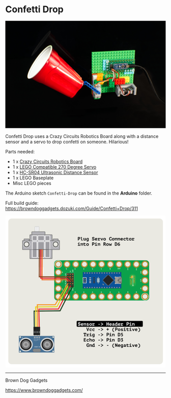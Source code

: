 # Confetti Drop

![](Images/confetti-drop.jpg)

Confetti Drop uses a Crazy Circuits Robotics Board along with a distance sensor and a servo to drop confetti on someone. Hilarious!

Parts needed:
* 1 x [Crazy Circuits Robotics Board](https://www.browndoggadgets.com/collections/tbm/products/crazy-circuits-robotics-board)
* 1 x [LEGO Compatible 270 Degree Servo](https://www.browndoggadgets.com/products/lego-compatible-270-degree-servo)
* 1 x [HC-SR04 Ultrasonic Distance Sensor](https://www.browndoggadgets.com/products/distance-sensor)
* 1 x LEGO Baseplate
* Misc LEGO pieces

The Arduino sketch `Confetti-Drop` can be found in the **Arduino** folder.

Full build guide: https://browndoggadgets.dozuki.com/Guide/Confetti+Drop/311

![](Diagrams/circuit-diagram.png)

---

Brown Dog Gadgets

https://www.browndoggadgets.com/

